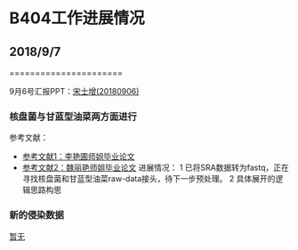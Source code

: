# B404工作进展情况

## 2018/9/7
======================

9月6号汇报PPT：[宋士增(20180906)](https://github.com/mrssz/B404-private/Resource/PPT/20180906.ppt)
### 核盘菌与甘蓝型油菜两方面进行
参考文献：
* [参考文献1：李艳圃师姐毕业论文](/RESOURCE/Reserences/liyanpu.doc)
* [参考文献2：魏丽艳师姐毕业论文](/RESOURCE/reserences/weiliyan.pdf)
进展情况：
1 已将SRA数据转为fastq，正在寻找核盘菌和甘蓝型油菜raw-data接头，待下一步预处理。
2 具体展开的逻辑思路构思

### 新的侵染数据
[暂无](/RESOURCE/DATA/)